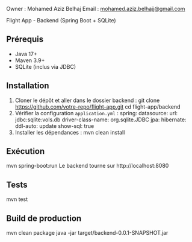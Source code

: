 Owner : Mohamed Aziz Belhaj
Email : mohamed.aziz.belhajj@gmail.com

Flight App - Backend (Spring Boot + SQLite)
## Prérequis
- Java 17+
- Maven 3.9+
- SQLite (inclus via JDBC)
## Installation
1. Cloner le dépôt et aller dans le dossier backend :
   git clone https://github.com/votre-repo/flight-app.git
   cd flight-app/backend
2. Vérifier la configuration `application.yml` :
   spring: datasource: url: jdbc:sqlite:vols.db driver-class-name: org.sqlite.JDBC jpa: hibernate:
   ddl-auto: update show-sql: true
3. Installer les dépendances :
   mvn clean install
## Exécution
mvn spring-boot:run
Le backend tourne sur http://localhost:8080
## Tests
mvn test
## Build de production
mvn clean package
java -jar target/backend-0.0.1-SNAPSHOT.jar
